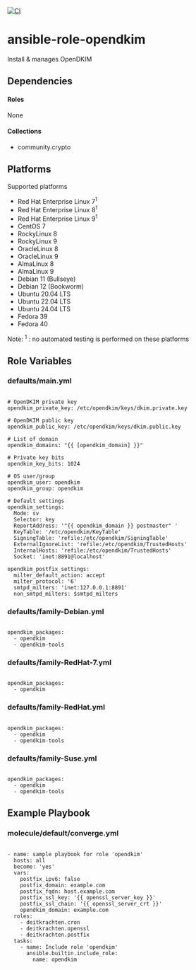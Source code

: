 [![CI](https://github.com/de-it-krachten/ansible-role-opendkim/workflows/CI/badge.svg?event=push)](https://github.com/de-it-krachten/ansible-role-opendkim/actions?query=workflow%3ACI)


# ansible-role-opendkim

Install & manages OpenDKIM 



## Dependencies

#### Roles
None

#### Collections
- community.crypto

## Platforms

Supported platforms

- Red Hat Enterprise Linux 7<sup>1</sup>
- Red Hat Enterprise Linux 8<sup>1</sup>
- Red Hat Enterprise Linux 9<sup>1</sup>
- CentOS 7
- RockyLinux 8
- RockyLinux 9
- OracleLinux 8
- OracleLinux 9
- AlmaLinux 8
- AlmaLinux 9
- Debian 11 (Bullseye)
- Debian 12 (Bookworm)
- Ubuntu 20.04 LTS
- Ubuntu 22.04 LTS
- Ubuntu 24.04 LTS
- Fedora 39
- Fedora 40

Note:
<sup>1</sup> : no automated testing is performed on these platforms

## Role Variables
### defaults/main.yml
<pre><code>
# OpenDKIM private key
opendkim_private_key: /etc/opendkim/keys/dkim.private.key

# OpenDKIM public key
opendkim_public_key: /etc/opendkim/keys/dkim.public.key

# List of domain
opendkim_domains: "{{ [opendkim_domain] }}"

# Private key bits
opendkim_key_bits: 1024

# OS user/group
opendkim_user: opendkim
opendkim_group: opendkim

# Default settings
opendkim_settings:
  Mode: sv
  Selector: key
  ReportAddress: '"{{ opendkim_domain }} postmaster" <postmaster@{{ opendkim_domain }}>'
  KeyTable: '/etc/opendkim/KeyTable'
  SigningTable: 'refile:/etc/opendkim/SigningTable'
  ExternalIgnoreList: 'refile:/etc/opendkim/TrustedHosts'
  InternalHosts: 'refile:/etc/opendkim/TrustedHosts'
  Socket: 'inet:8891@localhost'

opendkim_postfix_settings:
  milter_default_action: accept
  milter_protocol: '6'
  smtpd_milters: 'inet:127.0.0.1:8891'
  non_smtpd_milters: $smtpd_milters
</pre></code>

### defaults/family-Debian.yml
<pre><code>
opendkim_packages:
  - opendkim
  - opendkim-tools
</pre></code>

### defaults/family-RedHat-7.yml
<pre><code>
opendkim_packages:
  - opendkim
</pre></code>

### defaults/family-RedHat.yml
<pre><code>
opendkim_packages:
  - opendkim
  - opendkim-tools
</pre></code>

### defaults/family-Suse.yml
<pre><code>
opendkim_packages:
  - opendkim
  - opendkim-tools
</pre></code>




## Example Playbook
### molecule/default/converge.yml
<pre><code>
- name: sample playbook for role 'opendkim'
  hosts: all
  become: 'yes'
  vars:
    postfix_ipv6: false
    postfix_domain: example.com
    postfix_fqdn: host.example.com
    postfix_ssl_key: '{{ openssl_server_key }}'
    postfix_ssl_chain: '{{ openssl_server_crt }}'
    opendkim_domain: example.com
  roles:
    - deitkrachten.cron
    - deitkrachten.openssl
    - deitkrachten.postfix
  tasks:
    - name: Include role 'opendkim'
      ansible.builtin.include_role:
        name: opendkim
</pre></code>
